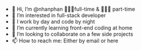 - 👋 Hi, I’m @nhanphan 👨🏻‍🔬full-time & 👨🏻‍💻 part-time
- 👀 I’m interested in full-stack developer
- 💪 I work by day and code by night
- 🌱 I’m currently learning front-end coding at home
- 💞️ I’m looking to collaborate on a few side projects
- 📫 How to reach me: Either by email or here

<!---
kippulainen04/kippulainen04 is a ✨ special ✨ repository because its `README.md` (this file) appears on your GitHub profile.
You can click the Preview link to take a look at your changes.
--->
